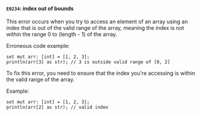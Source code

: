 #### `E0234`: index out of bounds

This error occurs when you try to access an element of an array using an index that is out of the valid range of the array, meaning the index is not within the range 0 to (length - 1) of the array.

Erroneous code example:

```
set mut arr: [int] = [1, 2, 3];
println(arr[3] as str); // 3 is outside valid range of [0, 2]
```

To fix this error, you need to ensure that the index you're accessing is within the valid range of the array. 

Example:

```
set mut arr: [int] = [1, 2, 3];
println(arr[2] as str); // valid index
```
